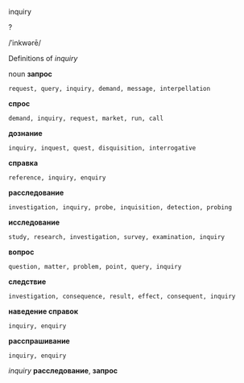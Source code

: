 inquiry

?

/ˈinkwərē/

Definitions of _inquiry_

noun
**запрос**

    request, query, inquiry, demand, message, interpellation
**спрос**

    demand, inquiry, request, market, run, call
**дознание**

    inquiry, inquest, quest, disquisition, interrogative
**справка**

    reference, inquiry, enquiry
**расследование**

    investigation, inquiry, probe, inquisition, detection, probing
**исследование**

    study, research, investigation, survey, examination, inquiry
**вопрос**

    question, matter, problem, point, query, inquiry
**следствие**

    investigation, consequence, result, effect, consequent, inquiry
**наведение справок**

    inquiry, enquiry
**расспрашивание**

    inquiry, enquiry

_inquiry_
**расследование**, **запрос**